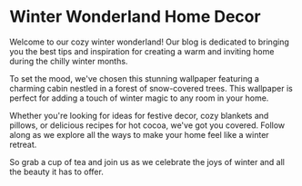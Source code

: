 <!--font:Open Sans-->

# Winter Wonderland Home Decor

Welcome to our cozy winter wonderland! Our blog is dedicated to bringing you the best tips and inspiration for creating a warm and inviting home during the chilly winter months. 

To set the mood, we've chosen this stunning wallpaper featuring a charming cabin nestled in a forest of snow-covered trees. This wallpaper is perfect for adding a touch of winter magic to any room in your home.

Whether you're looking for ideas for festive decor, cozy blankets and pillows, or delicious recipes for hot cocoa, we've got you covered. Follow along as we explore all the ways to make your home feel like a winter retreat.

So grab a cup of tea and join us as we celebrate the joys of winter and all the beauty it has to offer.

<!--

Write me markdown content of website with wallpaper:

"A cozy winter cabin surrounded by snow-covered trees for a home decor or lifestyle blog"

The header of the page should not be copy of the text but rather a real content of the website which is using this wallpaper.


---


# Winter Wonderland Home Decor

Welcome to our cozy winter wonderland! Our blog is dedicated to bringing you the best tips and inspiration for creating a warm and inviting home during the chilly winter months. 

To set the mood, we've chosen this stunning wallpaper featuring a charming cabin nestled in a forest of snow-covered trees. This wallpaper is perfect for adding a touch of winter magic to any room in your home.

Whether you're looking for ideas for festive decor, cozy blankets and pillows, or delicious recipes for hot cocoa, we've got you covered. Follow along as we explore all the ways to make your home feel like a winter retreat.

So grab a cup of tea and join us as we celebrate the joys of winter and all the beauty it has to offer.


---


Write me a Google font which is best fitting for the website.

Pick from the list:
- Alegreya
- Raleway
- Futura
- Playfair Display
- Lobster
- Exo 2
- Open Sans
- Montserrat
- Lato
- Great Vibes
- Roboto
- Poppins
- Dancing Script
- Inter
- Orbitron
- Barlow Condensed
- IBM Plex Sans


Write just the font name nothing else.


---


Open Sans

-->
